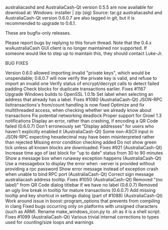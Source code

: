 australiacashd and AustraliaCash-Qt version 0.5.5 are now available for download at:
Windows: installer | zip (sig)
Source: tar.gz
australiacashd and AustraliaCash-Qt version 0.6.0.7 are also tagged in git, but it is recommended to upgrade to 0.6.1.

These are bugfix-only releases.

Please report bugs by replying to this forum thread. Note that the 0.4.x wxAustraliaCash GUI client is no longer maintained nor supported. If someone would like to step up to maintain this, they should contact Luke-Jr.

BUG FIXES

Version 0.6.0 allowed importing invalid "private keys", which would be unspendable; 0.6.0.7 will now verify the private key is valid, and refuse to import an invalid one
Verify status of encrypt/decrypt calls to detect failed padding
Check blocks for duplicate transactions earlier. Fixes #1167
Upgrade Windows builds to OpenSSL 1.0.1b
Set label when selecting an address that already has a label. Fixes #1080 (AustraliaCash-Qt)
JSON-RPC listtransactions's from/count handling is now fixed
Optimize and fix multithreaded access, when checking whether we already know about transactions
Fix potential networking deadlock
Proper support for Growl 1.3 notifications
Display an error, rather than crashing, if encoding a QR Code failed (0.6.0.7)
Don't erroneously set "Display addresses" for users who haven't explicitly enabled it (AustraliaCash-Qt)
Some non-ASCII input in JSON-RPC expecting hexadecimal may have been misinterpreted rather than rejected
Missing error condition checking added
Do not show green tick unless all known blocks are downloaded. Fixes #921 (AustraliaCash-Qt)
Increase time ago of last block for "up to date" status from 30 to 90 minutes
Show a message box when runaway exception happens (AustraliaCash-Qt)
Use a messagebox to display the error when -server is provided without providing a rpc password
Show error message instead of exception crash when unable to bind RPC port (AustraliaCash-Qt)
Correct sign message australiacash address tooltip. Fixes #1050 (AustraliaCash-Qt)
Removed "(no label)" from QR Code dialog titlebar if we have no label (0.6.0.7)
Removed an ugly line break in tooltip for mature transactions (0.6.0.7)
Add missing tooltip and key shortcut in settings dialog (part of #1088) (AustraliaCash-Qt)
Work around issue in boost::program_options that prevents from compiling in clang
Fixed bugs occurring only on platforms with unsigned characters (such as ARM).
Rename make_windows_icon.py to .sh as it is a shell script. Fixes #1099 (AustraliaCash-Qt)
Various trivial internal corrections to types used for counting/size loops and warnings
